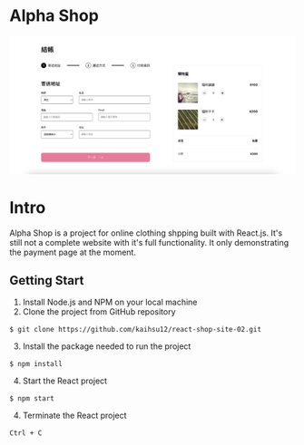 # Alpha Shop

![Payment Page](./public/screenshot.png)

# Intro

Alpha Shop is a project for online clothing shpping built with React.js. It's still not a complete website with it's full functionality. It only demonstrating the payment page at the moment.

## Getting Start

1. Install Node.js and NPM on your local machine
2. Clone the project from GitHub repository

```
$ git clone https://github.com/kaihsu12/react-shop-site-02.git
```

3. Install the package needed to run the project

```
$ npm install
```

4. Start the React project

```
$ npm start
```

4. Terminate the React project

```
Ctrl + C
```
